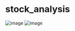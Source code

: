# stock_analysis
![image](https://user-images.githubusercontent.com/103972490/175775808-70471e89-04ab-4b4a-960e-15f42b7d5f79.png)
![image](https://user-images.githubusercontent.com/103972490/175775851-c50e2b54-ea1b-4499-bff9-128e73224286.png)


